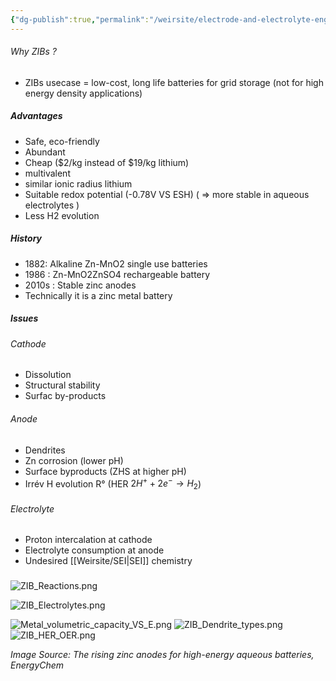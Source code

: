 ```yaml
---
{"dg-publish":true,"permalink":"/weirsite/electrode-and-electrolyte-engineering-in-aqueous-zinc-ion-batteries/"}
---
```


###### Why ZIBs ?
- ZIBs usecase = low-cost, long life batteries for grid storage (not for high energy density applications)
##### Advantages
- Safe, eco-friendly
- Abundant
- Cheap ($2/kg instead of $19/kg lithium)
- multivalent
- similar ionic radius lithium
- Suitable redox potential (-0.78V VS ESH) ( => more stable in aqueous electrolytes )
- Less H2 evolution
##### History
- 1882: Alkaline Zn-MnO2 single use batteries
- 1986 : Zn-MnO2ZnSO4 rechargeable battery
- 2010s : Stable zinc anodes
- Technically it is a zinc metal battery
##### Issues
###### Cathode
- Dissolution
- Structural stability
- Surfac by-products
###### Anode
- Dendrites
- Zn corrosion (lower pH)
- Surface byproducts (ZHS at higher pH)
- Irrév H evolution R° (HER $2H^+ + 2e^− → H_{2}$)
###### Electrolyte
- Proton intercalation at cathode
- Electrolyte consumption at anode
- Undesired [[Weirsite/SEI\|SEI]] chemistry

### 
![ZIB_Reactions.png](/img/user/ZIB_Reactions.png)

![ZIB_Electrolytes.png](/img/user/ZIB_Electrolytes.png)

![Metal_volumetric_capacity_VS_E.png](/img/user/Metal_volumetric_capacity_VS_E.png)
![ZIB_Dendrite_types.png](/img/user/ZIB_Dendrite_types.png)
![ZIB_HER_OER.png](/img/user/ZIB_HER_OER.png)

_Image Source: The rising zinc anodes for high-energy aqueous batteries, EnergyChem_

